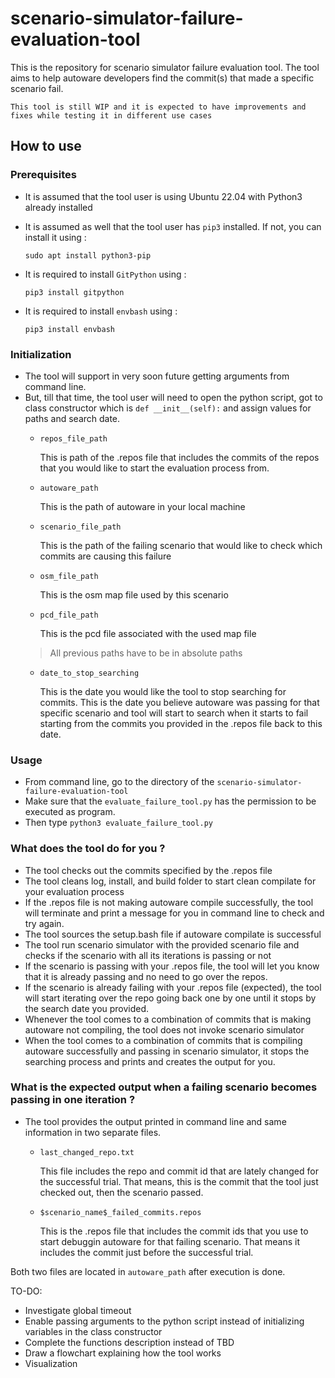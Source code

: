 # scenario-simulator-failure-evaluation-tool
This is the repository for scenario simulator failure evaluation tool. The tool aims to help autoware developers find the commit(s) that made a specific scenario fail.


~~~
This tool is still WIP and it is expected to have improvements and fixes while testing it in different use cases
~~~

## How to use 
### Prerequisites
- It is assumed that the tool user is using Ubuntu 22.04 with Python3 already installed
- It is assumed as well that the tool user has `pip3` installed. If not, you can install it using : 

    `sudo apt install python3-pip`
- It is required to install `GitPython` using :

    `pip3 install gitpython`
- It is required to install `envbash` using :

    `pip3 install envbash`

### Initialization
- The tool will support in very soon future getting arguments from command line.
- But, till that time, the tool user will need to open the python script, got to class constructor which is `def __init__(self):` and assign values for paths and search date.
    -  `repos_file_path`
    
        This is path of the .repos file that includes the commits of the repos that you would like to start the evaluation process from.
    - `autoware_path`

        This is the path of autoware in your local machine
    - `scenario_file_path` 

        This is the path of the failing scenario that would like to check which commits are causing this failure
    - `osm_file_path`

        This is the osm map file used by this scenario
    - `pcd_file_path`

        This is the pcd file associated with the used map file
    > All previous paths have to be in absolute paths
    - `date_to_stop_searching`

        This is the date you would like the tool to stop searching for commits. This is the date you believe autoware was passing for that specific scenario and tool will start to search when it starts to fail starting from the commits you provided in the .repos file back to this date.

### Usage
- From command line, go to the directory of the `scenario-simulator-failure-evaluation-tool`
- Make sure that the `evaluate_failure_tool.py` has the permission to be executed as program.
- Then type `python3 evaluate_failure_tool.py`

### What does the tool do for you ?
- The tool checks out the commits specified by the .repos file
- The tool cleans log, install, and build folder to start clean compilate for your evaluation process
- If the .repos file is not making autoware compile successfully, the tool will terminate and print a message for you in command line to check and try again.
- The tool sources the setup.bash file if autoware compilate is successful
- The tool run scenario simulator with the provided scenario file and checks if the scenario with all its iterations is passing or not
- If the scenario is passing with your .repos file, the tool will let you know that it is already passing and no need to go over the repos.
- If the scenario is already failing with your .repos file (expected), the tool will start iterating over the repo going back one by one until it stops by the search date you provided.
- Whenever the tool comes to a combination of commits that is making autoware not compiling, the tool does not invoke scenario simulator
- When the tool comes to a combination of commits that is compiling autoware successfully and passing in scenario simulator, it stops the searching process and prints and creates the output for you.

### What is the expected output when a failing scenario becomes passing in one iteration ?
- The tool provides the output printed in command line and same information in two separate files.
  - `last_changed_repo.txt`

    This file includes the repo and commit id that are lately changed for the successful trial. That means, this is the commit that the tool just checked out, then the scenario passed.
  - `$scenario_name$_failed_commits.repos`
  
    This is the .repos file that includes the commit ids that you use to start debuggin autoware for that failing scenario. That means it includes the commit just before the successful trial.

Both two files are located in `autoware_path` after execution is done.

    

TO-DO:
- Investigate global timeout
- Enable passing arguments to the python script instead of initializing variables in the class constructor
- Complete the functions description instead of TBD
- Draw a flowchart explaining how the tool works
- Visualization

